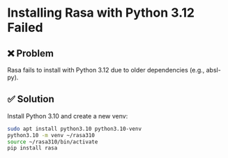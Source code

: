# Installing Rasa with Python 3.12 Failed

## ❌ Problem
Rasa fails to install with Python 3.12 due to older dependencies (e.g., absl-py).

## ✅ Solution
Install Python 3.10 and create a new venv:

```bash
sudo apt install python3.10 python3.10-venv
python3.10 -m venv ~/rasa310
source ~/rasa310/bin/activate
pip install rasa

